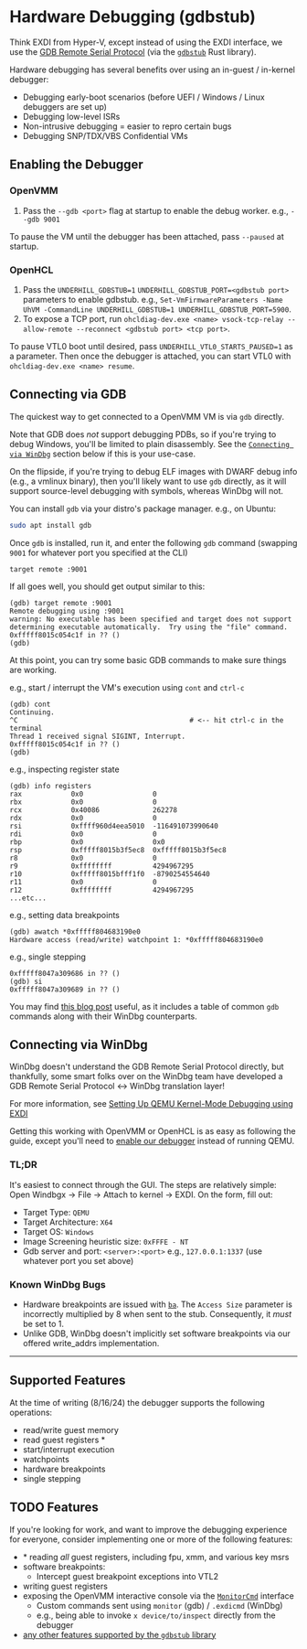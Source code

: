 # Hardware Debugging (gdbstub)

Think EXDI from Hyper-V, except instead of using the EXDI interface, we use the
[GDB Remote Serial Protocol](https://sourceware.org/gdb/onlinedocs/gdb/Remote-Protocol.html)
(via the [`gdbstub`](https://github.com/daniel5151/gdbstub/) Rust library).

Hardware debugging has several benefits over using an in-guest / in-kernel debugger:

- Debugging early-boot scenarios (before UEFI / Windows / Linux debuggers are set up)
- Debugging low-level ISRs
- Non-intrusive debugging = easier to repro certain bugs
- Debugging SNP/TDX/VBS Confidential VMs

## Enabling the Debugger

### OpenVMM
1. Pass the `--gdb <port>` flag at startup to enable the
debug worker. e.g., `--gdb 9001`

To pause the VM until the debugger has been attached, pass `--paused` at startup.

### OpenHCL
1. Pass the `UNDERHILL_GDBSTUB=1` `UNDERHILL_GDBSTUB_PORT=<gdbstub port>` parameters to enable gdbstub. e.g., `Set-VmFirmwareParameters -Name UhVM -CommandLine UNDERHILL_GDBSTUB=1 UNDERHILL_GDBSTUB_PORT=5900`.
2. To expose a TCP port, run `ohcldiag-dev.exe <name> vsock-tcp-relay --allow-remote --reconnect <gdbstub port> <tcp port>`.

To pause VTL0 boot until desired, pass `UNDERHILL_VTL0_STARTS_PAUSED=1` as a parameter. Then once the debugger is attached, you can start VTL0 with `ohcldiag-dev.exe <name> resume`.

## Connecting via GDB

The quickest way to get connected to a OpenVMM VM is via `gdb` directly.

Note that GDB does _not_ support debugging PDBs, so if you're trying to debug
Windows, you'll be limited to plain disassembly. See the [`Connecting via
WinDbg`](#connecting-via-windbg) section below if this is your use-case.

On the flipside, if you're trying to debug ELF images with DWARF debug info
(e.g., a vmlinux binary), then you'll likely want to use `gdb` directly, as it
will support source-level debugging with symbols, whereas WinDbg will not.

You can install `gdb` via your distro's package manager. e.g., on Ubuntu:

```bash
sudo apt install gdb
```

Once `gdb` is installed, run it, and enter the following `gdb` command (swapping
`9001` for whatever port you specified at the CLI)

```
target remote :9001
```

If all goes well, you should get output similar to this:

```
(gdb) target remote :9001
Remote debugging using :9001
warning: No executable has been specified and target does not support
determining executable automatically.  Try using the "file" command.
0xfffff8015c054c1f in ?? ()
(gdb)
```

At this point, you can try some basic GDB commands to make sure things are working.

e.g., start / interrupt the VM's execution using `cont` and `ctrl-c`

```
(gdb) cont
Continuing.
^C                                          # <-- hit ctrl-c in the terminal
Thread 1 received signal SIGINT, Interrupt.
0xfffff8015c054c1f in ?? ()
(gdb)
```

e.g., inspecting register state

```
(gdb) info registers
rax            0x0                 0
rbx            0x0                 0
rcx            0x40086             262278
rdx            0x0                 0
rsi            0xffff960d4eea5010  -116491073990640
rdi            0x0                 0
rbp            0x0                 0x0
rsp            0xfffff8015b3f5ec8  0xfffff8015b3f5ec8
r8             0x0                 0
r9             0xffffffff          4294967295
r10            0xfffff8015bfff1f0  -8790254554640
r11            0x0                 0
r12            0xffffffff          4294967295
...etc...
```

e.g., setting data breakpoints

```
(gdb) awatch *0xfffff804683190e0
Hardware access (read/write) watchpoint 1: *0xfffff804683190e0
```

e.g., single stepping

```
0xfffff8047a309686 in ?? ()
(gdb) si
0xfffff8047a309689 in ?? ()
```

You may find [this blog post](https://blog.mattjustice.com/2018/08/24/gdb-for-windbg-users/)
useful, as it includes a table of common `gdb` commands along with their WinDbg
counterparts.

## Connecting via WinDbg

WinDbg doesn't understand the GDB Remote Serial Protocol directly, but
thankfully, some smart folks over on the WinDbg team have developed a GDB Remote
Serial Protocol <-> WinDbg translation layer!

For more information, see
[Setting Up QEMU Kernel-Mode Debugging using EXDI](https://learn.microsoft.com/en-us/windows-hardware/drivers/debugger/setting-up-qemu-kernel-mode-debugging-using-exdi)

Getting this working with OpenVMM or OpenHCL is as easy as following the guide, except you'll need to [enable our debugger](#enabling-the-debugger) instead of running QEMU.

### TL;DR

It's easiest to connect through the GUI. The steps are relatively simple: Open Windbgx -> File -> Attach to kernel -> EXDI. On the form, fill out:
- Target Type: `QEMU`
- Target Architecture: `X64`
- Target OS: `Windows`
- Image Screening heuristic size: `0xFFFE - NT`
- Gdb server and port: `<server>:<port>` e.g., `127.0.0.1:1337` (use whatever port you set above)

### Known WinDbg Bugs
- Hardware breakpoints are issued with [`ba`](https://learn.microsoft.com/en-us/windows-hardware/drivers/debuggercmds/ba--break-on-access-). The `Access Size` parameter is incorrectly multiplied by 8 when sent to the stub. Consequently, it _must_ be set to 1.
- Unlike GDB, WinDbg doesn't implicitly set software breakpoints via our offered write_addrs implementation.
---


## Supported Features

At the time of writing (8/16/24) the debugger supports the following operations:

- read/write guest memory
- read guest registers \*
- start/interrupt execution
- watchpoints
- hardware breakpoints
- single stepping

## TODO Features

If you're looking for work, and want to improve the debugging experience for
everyone, consider implementing one or more of the following features:

- \* reading _all_ guest registers, including fpu, xmm, and various key msrs
- software breakpoints:
    - Intercept guest breakpoint exceptions into VTL2
- writing guest registers
- exposing the OpenVMM interactive console via the
  [`MonitorCmd`](https://docs.rs/gdbstub/latest/gdbstub/target/ext/monitor_cmd/trait.MonitorCmd.html)
  interface
    - Custom commands sent using `monitor` (gdb) / `.exdicmd` (WinDbg)
    - e.g., being able to invoke `x device/to/inspect` directly from the debugger
- [any other features supported by the `gdbstub` library](https://github.com/daniel5151/gdbstub#debugging-features)
